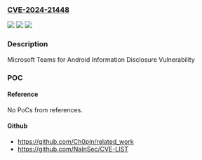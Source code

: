 ### [CVE-2024-21448](https://cve.mitre.org/cgi-bin/cvename.cgi?name=CVE-2024-21448)
![](https://img.shields.io/static/v1?label=Product&message=Microsoft%20Teams%20for%20Android&color=blue)
![](https://img.shields.io/static/v1?label=Version&message=1.0.0%3C%201.0.0.2024022302%20&color=brighgreen)
![](https://img.shields.io/static/v1?label=Vulnerability&message=Information%20Disclosure&color=brighgreen)

### Description

Microsoft Teams for Android Information Disclosure Vulnerability

### POC

#### Reference
No PoCs from references.

#### Github
- https://github.com/Ch0pin/related_work
- https://github.com/NaInSec/CVE-LIST

